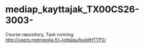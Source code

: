 # mediap_kayttajak_TX00CS26-3003-
Course repository, Task running: http://users.metropolia.fi/~lottalau/buildHTTP2/
